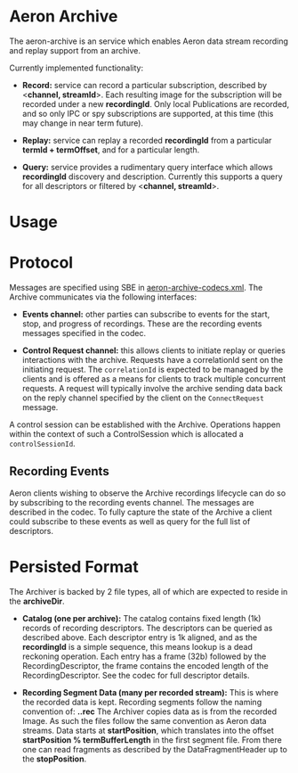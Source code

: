 Aeron Archive
===

The aeron-archive is an service which enables Aeron data stream recording
and replay support from an archive. 

Currently implemented functionality:
- **Record:** service can record a particular subscription, described
by <__channel, streamId__>. Each resulting image for the subscription
will be recorded under a new __recordingId__. Only local Publications
are recorded, and so only IPC or spy subscriptions are supported, at
this time (this may change in near term future).

- **Replay:** service can replay a recorded __recordingId__ from
a particular __termId + termOffset__, and for a particular length.

- **Query:** service provides a rudimentary query interface which
allows __recordingId__ discovery and description. Currently this
supports a query for all descriptors or filtered by <__channel, streamId__>.

Usage
=====

Protocol
=====
Messages are specified using SBE in [aeron-archive-codecs.xml](https://github.com/real-logic/aeron/blob/master/aeron-archive/src/main/resources/aeron-archive-codecs.xml).
The Archive communicates via the following interfaces:
 - **Events channel:** other parties can subscribe to events for the start,
 stop, and progress of recordings. These are the
 recording events messages specified in the codec.
 
 - **Control Request channel:** this allows clients to initiate replay or queries
 interactions with the archive. Requests have a correlationId sent
 on the initiating request. The `correlationId` is expected to be managed by
 the clients and is offered as a means for clients to track multiple
 concurrent requests. A request will typically involve the
 archive sending data back on the reply channel specified by the client 
 on the `ConnectRequest` message.

A control session can be established with the Archive. Operations happen within
the context of such a ControlSession which is allocated a `controlSessionId`.

Recording Events
----
Aeron clients wishing to observe the Archive recordings lifecycle can do so by
subscribing to the recording events channel. The messages are described in the codec.
To fully capture the state of the Archive a client could subscribe to these
events as well as query for the full list of descriptors.

Persisted Format
=====
The Archiver is backed by 2 file types, all of which are expected to reside in the __archiveDir__.

 -  **Catalog (one per archive):** The catalog contains fixed length (1k) records of recording
 descriptors. The descriptors can be queried as described above. Each descriptor entry is 1k aligned,
 and as the __recordingId__ is a simple sequence, this means lookup is a dead reckoning operation.
 Each entry has a frame (32b) followed by the RecordingDescriptor, the frame contains the encoded
 length of the RecordingDescriptor.
 See the codec for full descriptor details.
 
 - **Recording Segment Data (many per recorded stream):** This is where the recorded data is kept.
 Recording segments follow the naming convention of: __<recordingId>.<segmentIndex>.rec__
 The Archiver copies data as is from the recorded Image. As such the files follow the same convention
 as Aeron data streams. Data starts at __startPosition__, which translates into the offset
 __startPosition % termBufferLength__ in the first segment file. From there one can read fragments
 as described by the DataFragmentHeader up to the __stopPosition__. 
 
 
 